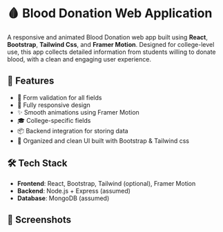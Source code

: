 
# 🩸 Blood Donation Web Application

A responsive and animated Blood Donation web app built using **React**, **Bootstrap**, **Tailwind Css**, and **Framer Motion**. Designed for college-level use, 
this app collects detailed information from students willing to donate blood, with a clean and engaging user experience.

## 🚀 Features

- 🔐 Form validation for all fields  
- 📱 Fully responsive design  
- ✨ Smooth animations using Framer Motion  
- 🎓 College-specific fields  
- 📦 Backend integration for storing data  
- 📄 Organized and clean UI built with Bootstrap & Tailwind css


## 🛠️ Tech Stack

- **Frontend**: React, Bootstrap, Tailwind (optional), Framer Motion  
- **Backend**: Node.js + Express (assumed)  
- **Database**: MongoDB (assumed)  

## 📸 Screenshots



